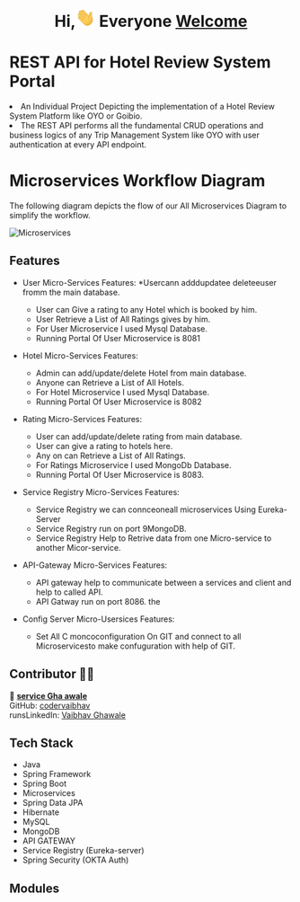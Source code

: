 <h1 align="center"> Hi,<img style="width: 35px;" src="https://raw.githubusercontent.com/ABSphreak/ABSphreak/master/gifs/Hi.gif" alt=""> Everyone <a href="#" target="_blank"> Welcome </a></h1>

<!-- ============================================  TITLE ======================================================  -->
# REST API for Hotel Review System Portal

<li>An Individual Project Depicting the implementation of a Hotel Review System Platform like OYO or Goibio.
<li>The REST API performs all the fundamental CRUD operations and business logics of any Trip Management System like OYO with user authentication at every API endpoint.
<br>

<!-- ============================================  ER - DIAGRAM ======================================================  -->

# Microservices Workflow Diagram

The following diagram depicts the flow of our All Microservices Diagram to simplify the workflow.

 
 
 ![Microservices](https://user-images.githubusercontent.com/101354104/222978759-c1eb0eaa-e499-4319-9678-13e4a270f2be.jpg)


 
 <!-- ============================================  Features ======================================================  -->

## Features

* User Micro-Services Features:
    *Usercann adddupdatee deleteeuser fromm the  main database.
    * User can Give a rating to any Hotel which is booked by him.
    * User Retrieve a List of All Ratings gives by him.
    * For User Microservice I used Mysql Database.
    * Running Portal Of User Microservice is 8081
 
  
* Hotel Micro-Services Features:
    * Admin can add/update/delete Hotel from main database.
    * Anyone can Retrieve a List of All Hotels.
    * For Hotel Microservice I used Mysql Database.
    * Running Portal Of User Microservice is 8082
 
 
* Rating Micro-Services Features:
    * User can add/update/delete rating from main database.
    * User can give a rating to hotels here.
    * Any on can Retrieve a List of All Ratings.
    * For Ratings Microservice I used MongoDb Database.
    * Running Portal Of User Microservice is 8083.
 
* Service Registry Micro-Services Features:
    * Service Registry  we can connceoneall microservices Using Eureka-Server
    * Service Registry  run on port 9MongoDB.
    * Service Registry  Help to Retrive data from one Micro-service to another Micor-service.
 
 * API-Gateway Micro-Services Features:
    * API gateway help to communicate between a services and client and help to called API.
    * API Gatway run on port 8086.
the  
 * Config Server Micro-Usersices Features:
    * Set All C moncoconfiguration On GIT and connect to all Microservicesto  make confuguration with help of GIT.
 
 
## Contributor 👨‍💻
  👤 **[service Gha awale](https://thecodercallv.github.io)** <br>
GitHub: [codervaibhav](https://github.com/akashsinghdto55) <br>
runsLinkedIn: [Vaibhav Ghawale](https://www.linkedin.com/in/vaibhavghawale15/)
<br>

 
 <!-- ============================================  tech Stack ======================================================  -->

## Tech Stack

* Java
* Spring Framework
* Spring Boot
* Microservices 
* Spring Data JPA
* Hibernate
* MySQL
* MongoDB
* API GATEWAY 
* Service Registry (Eureka-server)
* Spring Security (OKTA Auth)

<!-- ============================================  MODULES ======================================================  -->

## Modules
